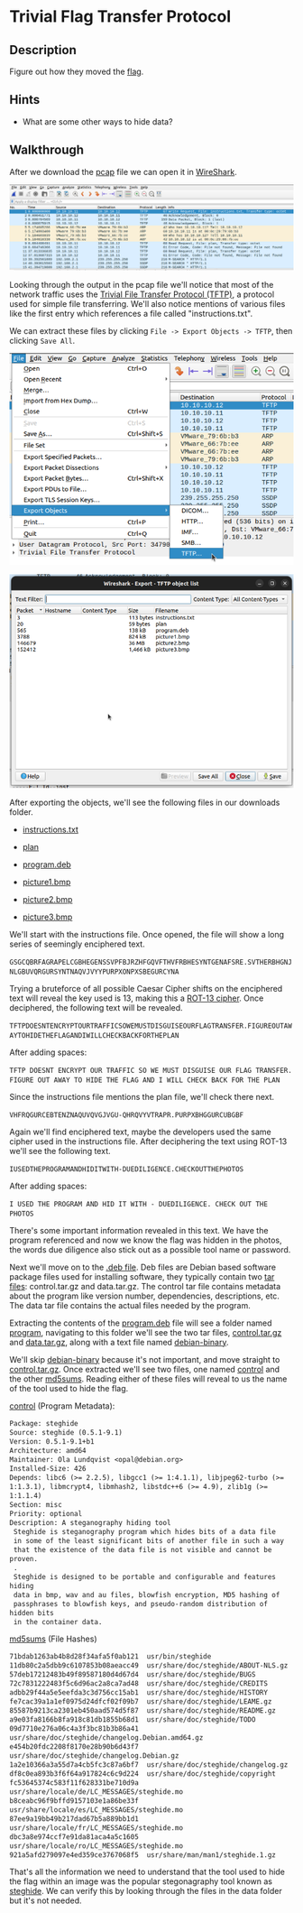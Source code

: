 # Trivial Flag Transfer Protocol

## Description

Figure out how they moved the [flag](https://mercury.picoctf.net/static/e4836d9bcc740d457f4331d68129a0bc/tftp.pcapng "Pico CTF link to download PCAP file").

## Hints

* What are some other ways to hide data?

## Walkthrough

After we download the [pcap](https://en.wikipedia.org/wiki/Pcap "Wikipedia article for pcap") file we can open it in [WireShark](https://en.wikipedia.org/wiki/Wireshark "Wikipedia article on WireShark").

![WireShark output for CTF pcap file](./Assets/wireshark-steps-1-of-3.png "WireShark output for CTF pcap file")

Looking through the output in the pcap file we'll notice that most of the network traffic uses the [Trivial File Transfer Protocol (TFTP)](https://en.wikipedia.org/wiki/Trivial_File_Transfer_Protocol "Wikipedia article for TFTP"), a protocol used for simple file transferring. We'll also notice mentions of various files like the first entry which references a file called "instructions.txt".

We can extract these files by clicking ```File -> Export Objects -> TFTP```, then clicking ```Save All```.

![WireShark Dropdown Menu](./Assets/wireshark-steps-2-of-3.png "WireShark dropdown menu used to export objects from TFTP protocol")

![WireShark Popup](./Assets/wireshark-steps-3-of-3.png "Wireshark popup screen for saving all exported files")

After exporting the objects, we'll see the following files in our downloads folder.

* [instructions.txt](./Assets/instructions.txt "Instructions text file exported from pcap")

* [plan](./Assets/plan "Plan file exported from pcap")

* [program.deb](./Assets/program.deb "Deb file exported from pcap")

* [picture1.bmp](./Assets/picture1.bmp "First bitmap exported from pcap")

* [picture2.bmp](./Assets/picture2.bmp "Second bitmap exported from pcap")

* [picture3.bmp](./Assets/picture3.bmp "Third bitmap exported from pcap")

We'll start with the instructions file. Once opened, the file will show a long series of seemingly enciphered text.

```GSGCQBRFAGRAPELCGBHEGENSSVPFBJRZHFGQVFTHVFRBHESYNTGENAFSRE.SVTHERBHGNJNLGBUVQRGURSYNTNAQVJVYYPURPXONPXSBEGURCYNA```

Trying a bruteforce of all possible Caesar Cipher shifts on the enciphered text will reveal the key used is 13, making this a [ROT-13 cipher](https://en.wikipedia.org/wiki/ROT13 "Wikipedia article for ROT-13 cipher"). Once deciphered, the following text will be revealed.

```TFTPDOESNTENCRYPTOURTRAFFICSOWEMUSTDISGUISEOURFLAGTRANSFER.FIGUREOUTAWAYTOHIDETHEFLAGANDIWILLCHECKBACKFORTHEPLAN```

After adding spaces:

```TFTP DOESNT ENCRYPT OUR TRAFFIC SO WE MUST DISGUISE OUR FLAG TRANSFER. FIGURE OUT AWAY TO HIDE THE FLAG AND I WILL CHECK BACK FOR THE PLAN```

Since the instructions file mentions the plan file, we'll check there next.

```VHFRQGURCEBTENZNAQUVQVGJVGU-QHRQVYVTRAPR.PURPXBHGGURCUBGBF```

Again we'll find enciphered text, maybe the developers used the same cipher used in the instructions file. After deciphering the text using ROT-13 we'll see the following text.

```IUSEDTHEPROGRAMANDHIDITWITH-DUEDILIGENCE.CHECKOUTTHEPHOTOS```

After adding spaces:

```I USED THE PROGRAM AND HID IT WITH - DUEDILIGENCE. CHECK OUT THE PHOTOS```

There's some important information revealed in this text. We have the program referenced and now we know the flag was hidden in the photos, the words due diligence also stick out as a possible tool name or password.

Next we'll move on to the [.deb file](https://www.lifewire.com/deb-file-2620596 "Lifewire article on deb files"). Deb files are Debian based software package files used for installing software, they typically contain two [tar files](https://www.howtogeek.com/362203/what-is-a-tar.gz-file-and-how-do-i-open-it/ "How to Geek article on tar files"): control.tar.gz and data.tar.gz. The control tar file contains metadata about the program like version number, dependencies, descriptions, etc. The data tar file contains the actual files needed by the program.

Extracting the contents of the [program.deb](./Assets/program.deb "program.deb file extracted using WireShark") file will see a folder named [program](./Assets/program/ "Program directory extracted from program.deb"), navigating to this folder we'll see the two tar files, [control.tar.gz](./Assets/program/control.tar.gz "Control tar file extracted from program.deb") and [data.tar.gz](./Assets/program/data.tar.xz "Data tar file extracted from program.deb"), along with a text file named [debian-binary](./Assets/program/debian-binary "debian-binary text file").

We'll skip [debian-binary](./Assets/program/debian-binary "debian-binary text file") because it's not important, and move straight to [control.tar.gz](./Assets/program/control.tar.gz "Control tar file extracted from program.deb"). Once extracted we'll see two files, one named [control](./Assets/control/control "Control text file extracted from control tar file") and the other [md5sums](./Assets/control/md5sums "MD5 sums for program files"). Reading either of these files will reveal to us the name of the tool used to hide the flag.

[control](./Assets/control/control "Control text file extracted from control tar file") (Program Metadata):

```
Package: steghide
Source: steghide (0.5.1-9.1)
Version: 0.5.1-9.1+b1
Architecture: amd64
Maintainer: Ola Lundqvist <opal@debian.org>
Installed-Size: 426
Depends: libc6 (>= 2.2.5), libgcc1 (>= 1:4.1.1), libjpeg62-turbo (>= 1:1.3.1), libmcrypt4, libmhash2, libstdc++6 (>= 4.9), zlib1g (>= 1:1.1.4)
Section: misc
Priority: optional
Description: A steganography hiding tool
 Steghide is steganography program which hides bits of a data file
 in some of the least significant bits of another file in such a way
 that the existence of the data file is not visible and cannot be proven.
 .
 Steghide is designed to be portable and configurable and features hiding
 data in bmp, wav and au files, blowfish encryption, MD5 hashing of
 passphrases to blowfish keys, and pseudo-random distribution of hidden bits
 in the container data.
```

[md5sums](./Assets/control/md5sums "MD5 sums for program files") (File Hashes)

```
71bdab1263ab4b8d28f34afa5f0ab121  usr/bin/steghide
11db80c2a5dbb9c6107853b08aeacc49  usr/share/doc/steghide/ABOUT-NLS.gz
57deb17212483b49f89587180d4d67d4  usr/share/doc/steghide/BUGS
72c7831222483f5c6d96ac2a8ca7ad48  usr/share/doc/steghide/CREDITS
adbb29f44a5e5eefda3c3d756cc15ab1  usr/share/doc/steghide/HISTORY
fe7cac39a1a1ef0975d24dfcf02f09b7  usr/share/doc/steghide/LEAME.gz
85587b9213ca2301eb450aad574d5f87  usr/share/doc/steghide/README.gz
a9e03fa8166b8fa918c81db1855b68d1  usr/share/doc/steghide/TODO
09d7710e276a06c4a3f3bc81b3b86a41  usr/share/doc/steghide/changelog.Debian.amd64.gz
e454b20fdc2208f8170e28b90b6d43f7  usr/share/doc/steghide/changelog.Debian.gz
1a2e10366a3a55d7a4cb5fc3c87a6bf7  usr/share/doc/steghide/changelog.gz
df8c0ea893b3f6f64a917824c6c9d224  usr/share/doc/steghide/copyright
fc53645374c583f11f628331be710d9a  usr/share/locale/de/LC_MESSAGES/steghide.mo
b8ceabc96f9bffd9157103e1a86be33f  usr/share/locale/es/LC_MESSAGES/steghide.mo
87ee9a19bb49b217dad67b5a889bb1d1  usr/share/locale/fr/LC_MESSAGES/steghide.mo
dbc3a8e974ccf7e91da81aca4a5c1605  usr/share/locale/ro/LC_MESSAGES/steghide.mo
921a5afd279097e4ed359ce3767068f5  usr/share/man/man1/steghide.1.gz
```

That's all the information we need to understand that the tool used to hide the flag within an image was the popular stegonagraphy tool known as 
[steghide](https://www.kali.org/tools/steghide/ "Kali Linux page for Steghide"). We can verify this by looking through the files in the data folder but it's not needed.


